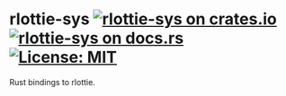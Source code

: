 # rlottie-sys [![rlottie-sys on crates.io](https://img.shields.io/crates/v/rlottie-sys.svg)](https://crates.io/crates/rlottie-sys) [![rlottie-sys on docs.rs](https://docs.rs/rlottie-sys/badge.svg)](https://docs.rs/rlottie-sys) [![License: MIT](https://img.shields.io/badge/license-MIT-blue.svg)](https://mit-license.org/)

Rust bindings to rlottie.